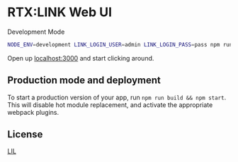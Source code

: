 # RTX:LINK Web UI


Development Mode
```bash
NODE_ENV=development LINK_LOGIN_USER=admin LINK_LOGIN_PASS=pass npm run dev
```

Open up [localhost:3000](http://localhost:3000) and start clicking around.






## Production mode and deployment

To start a production version of your app, run `npm run build && npm start`. This will disable hot module replacement, and activate the appropriate webpack plugins.





## License

[LIL](LICENSE)
